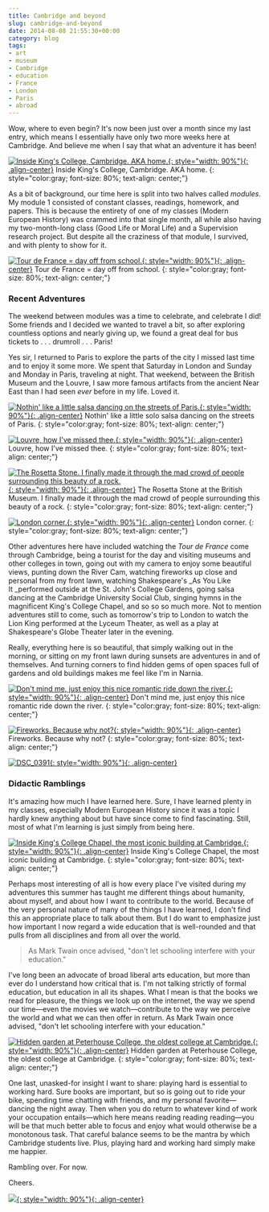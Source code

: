 ```yaml
---
title: Cambridge and beyond
slug: cambridge-and-beyond
date: 2014-08-08 21:55:30+00:00
category: blog
tags:
- art
- museum
- Cambridge
- education
- France
- London
- Paris
- abroad
---
```


Wow, where to even begin? It's now been just over a month since my last entry, which means I essentially have only two more weeks here at Cambridge. And believe me when I say that what an adventure it has been!

<!-- more -->

[![Inside King's College, Cambridge. AKA home.](https://jdpinto.files.wordpress.com/2014/08/dsc_0002.jpg){: style="width: 90%"}{: .align-center}](https://jdpinto.files.wordpress.com/2014/08/dsc_0002.jpg) Inside King's College, Cambridge. AKA home.
{: style="color:gray; font-size: 80%; text-align: center;"}

As a bit of background, our time here is split into two halves called _modules_. My module 1 consisted of constant classes, readings, homework, and papers. This is because the entirety of one of my classes (Modern European History) was crammed into that single month, all while also having my two-month-long class (Good Life or Moral Life) and a Supervision research project. But despite all the craziness of that module, I survived, and with plenty to show for it.

[![Tour de France = day off from school.](https://jdpinto.files.wordpress.com/2014/08/dsc_0142.jpg){: style="width: 90%"}{: .align-center}](https://jdpinto.files.wordpress.com/2014/08/dsc_0142.jpg) Tour de France = day off from school.
{: style="color:gray; font-size: 80%; text-align: center;"}


### Recent Adventures


The weekend between modules was a time to celebrate, and celebrate I did! Some friends and I decided we wanted to travel a bit, so after exploring countless options and nearly giving up, we found a great deal for bus tickets to . . . drumroll . . . Paris!

Yes sir, I returned to Paris to explore the parts of the city I missed last time and to enjoy it some more. We spent that Saturday in London and Sunday and Monday in Paris, traveling at night. That weekend, between the British Museum and the Louvre, I saw more famous artifacts from the ancient Near East than I had seen _ever_ before in my life. Loved it.

[![Nothin' like a little salsa dancing on the streets of Paris.](https://jdpinto.files.wordpress.com/2014/08/dsc_0554.jpg){: style="width: 90%"}{: .align-center}](https://jdpinto.files.wordpress.com/2014/08/dsc_0554.jpg) Nothin' like a little solo salsa dancing on the streets of Paris.
{: style="color:gray; font-size: 80%; text-align: center;"}

[![Louvre, how I've missed thee.](https://jdpinto.files.wordpress.com/2014/08/dsc_0503.jpg){: style="width: 90%"}{: .align-center}](https://jdpinto.files.wordpress.com/2014/08/dsc_0503.jpg) Louvre, how I've missed thee.
{: style="color:gray; font-size: 80%; text-align: center;"}

[![The Rosetta Stone. I finally made it through the mad crowd of people surrounding this beauty of a rock.](https://jdpinto.files.wordpress.com/2014/08/dsc_0228.jpg){: style="width: 90%"}{: .align-center}](https://jdpinto.files.wordpress.com/2014/08/dsc_0228.jpg) The Rosetta Stone at the British Museum. I finally made it through the mad crowd of people surrounding this beauty of a rock.
{: style="color:gray; font-size: 80%; text-align: center;"}

[![London corner.](https://jdpinto.files.wordpress.com/2014/08/dsc_0347.jpg){: style="width: 90%"}{: .align-center}](https://jdpinto.files.wordpress.com/2014/08/dsc_0347.jpg) London corner.
{: style="color:gray; font-size: 80%; text-align: center;"}

Other adventures here have included watching the _Tour de France_ come through Cambridge, being a tourist for the day and visiting museums and other colleges in town, going out with my camera to enjoy some beautiful views, punting down the River Cam, watching fireworks up close and personal from my front lawn, watching Shakespeare's _As You Like It _performed outside at the St. John's College Gardens, going salsa dancing at the Cambridge University Social Club, singing hymns in the magnificent King's College Chapel, and so so so much more. Not to mention adventures still to come, such as tomorrow's trip to London to watch the Lion King performed at the Lyceum Theater, as well as a play at Shakespeare's Globe Theater later in the evening.

Really, everything here is so beautiful, that simply walking out in the morning, or sitting on my front lawn during sunsets are adventures in and of themselves. And turning corners to find hidden gems of open spaces full of gardens and old buildings makes me feel like I'm in Narnia.

[![Don't mind me, just enjoy this nice romantic ride down the river.](https://jdpinto.files.wordpress.com/2014/08/dsc_0137.jpg){: style="width: 90%"}{: .align-center}](https://jdpinto.files.wordpress.com/2014/08/dsc_0137.jpg) Don't mind me, just enjoy this nice romantic ride down the river.
{: style="color:gray; font-size: 80%; text-align: center;"}

[![Fireworks. Because why not?](https://jdpinto.files.wordpress.com/2014/08/dsc_0064.jpg){: style="width: 90%"}{: .align-center}](https://jdpinto.files.wordpress.com/2014/08/dsc_0064.jpg) Fireworks. Because why not?
{: style="color:gray; font-size: 80%; text-align: center;"}

[![DSC_0391](https://jdpinto.files.wordpress.com/2014/08/dsc_0391.jpg){: style="width: 90%"}{: .align-center}](https://jdpinto.files.wordpress.com/2014/08/dsc_0391.jpg)


### Didactic Ramblings


It's amazing how much I have learned here. Sure, I have learned plenty in my classes, especially Modern European History since it was a topic I hardly knew anything about but have since come to find fascinating. Still, most of what I'm learning is just simply from being here.

[![Inside King's College Chapel, the most iconic building at Cambridge.](https://jdpinto.files.wordpress.com/2014/08/dsc_0247.jpg){: style="width: 90%"}{: .align-center}](https://jdpinto.files.wordpress.com/2014/08/dsc_0247.jpg) Inside King's College Chapel, the most iconic building at Cambridge.
{: style="color:gray; font-size: 80%; text-align: center;"}

Perhaps most interesting of all is how every place I've visited during my adventures this summer has taught me different things about humanity, about myself, and about how I want to contribute to the world. Because of the very personal nature of many of the things I have learned, I don't find this an appropriate place to talk about them. But I do want to emphasize just how important I now regard a wide education that is well-rounded and that pulls from all disciplines and from all over the world.


<blockquote>As Mark Twain once advised, "don't let schooling interfere with your education."</blockquote>


I've long been an advocate of broad liberal arts education, but more than ever do I understand how critical that is. I'm not talking strictly of formal education, but education in all its shapes. What I mean is that the books we read for pleasure, the things we look up on the internet, the way we spend our time—even the movies we watch—contribute to the way we perceive the world and what we can then offer in return. As Mark Twain once advised, "don't let schooling interfere with your education."

[![Hidden garden at Peterhouse College, the oldest college at Cambridge.](https://jdpinto.files.wordpress.com/2014/08/dsc_0063.jpg){: style="width: 90%"}{: .align-center}](https://jdpinto.files.wordpress.com/2014/08/dsc_0063.jpg) Hidden garden at Peterhouse College, the oldest college at Cambridge.
{: style="color:gray; font-size: 80%; text-align: center;"}

One last, unasked-for insight I want to share: playing hard is essential to working hard. Sure books are important, but so is going out to ride your bike, spending time chatting with friends, and my personal favorite—dancing the night away. Then when you do return to whatever kind of work your occupation entails—which here means reading reading reading—you will be that much better able to focus and enjoy what would otherwise be a monotonous task. That careful balance seems to be the mantra by which Cambridge students live. Plus, playing hard and working hard simply make me happier.

Rambling over. For now.

Cheers.

[![](https://jdpinto.files.wordpress.com/2014/08/dsc_0573.jpg){: style="width: 90%"}{: .align-center}](https://jdpinto.files.wordpress.com/2014/08/dsc_0573.jpg)
